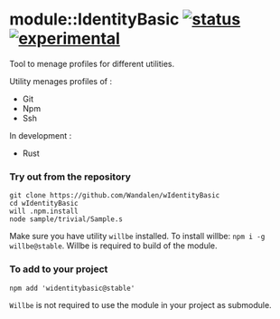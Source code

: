 
# module::IdentityBasic  [![status](https://github.com/Wandalen/wIdentityBasic/actions/workflows/StandardPublish.yml/badge.svg)](https://github.com/Wandalen/wIdentityBasic/actions/workflows/StandardPublish.yml) [![experimental](https://img.shields.io/badge/stability-experimental-orange.svg)](https://github.com/emersion/stability-badges#experimental)

Tool to menage profiles for different utilities.

Utility menages profiles of :
- Git
- Npm
- Ssh

In development :
- Rust

### Try out from the repository

```
git clone https://github.com/Wandalen/wIdentityBasic
cd wIdentityBasic
will .npm.install
node sample/trivial/Sample.s
```

Make sure you have utility `willbe` installed. To install willbe: `npm i -g willbe@stable`. Willbe is required to build of the module.

### To add to your project

```
npm add 'widentitybasic@stable'
```

`Willbe` is not required to use the module in your project as submodule.

